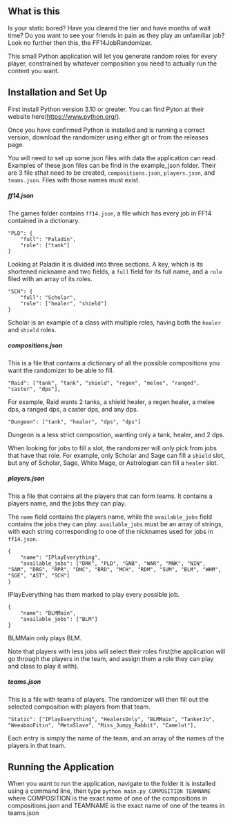 ## What is this

Is your static bored? Have you cleared the tier and have months of wait time? Do you want to see your friends in pain as they play an unfamiliar job? Look no further then this, the FF14JobRandomizer.

This small Python application will let you generate random roles for every player, constrained by whatever composition you need to actually run the content you want. 

## Installation and Set Up

First install Python version 3.10 or greater. You can find Pyton at their website here(https://www.python.org/).

Once you have confirmed Python is installed and is running a correct version, download the randomizer using either git or from the releases page.

You will need to set up some json files with data the application can read. Examples of these json files can be find in the example_json folder. Their are 3 file sthat need to be created, `compositions.json`, `players.json`, and `teams.json`. Files with those names must exist.

##### ff14.json

The games folder contains `ff14.json`, a file which has every job in FF14 contained in a dictionary.

    "PLD": {
        "full": "Paladin",
        "role": ["tank"]
    }

Looking at Paladin it is divided into three sections. A key, which is its shortened nickname and two fields, a `full` field for its full name, and a `role` filed with an array of its roles.

    "SCH": {
        "full": "Scholar",
        "role": ["healer", "shield"]
    }

Scholar is an example of a class with multiple roles, having both the `healer` and `shield` roles.

##### compositions.json

This is a file that contains a dictionary of all the possible compositions you want the randomizer to be able to fill.

    "Raid": ["tank", "tank", "shield", "regen", "melee", "ranged", "caster", "dps"],

For example, Raid wants 2 tanks, a shield healer, a regen healer, a melee dps, a ranged dps, a caster dps, and any dps.

    "Dungeon": ["tank", "healer", "dps", "dps"]

Dungeon is a less strict composition, wanting only a tank, healer, and 2 dps.

When looking for jobs to fill a slot, the randomizer will only pick from jobs that have that role. For example, only Scholar and Sage can fill a `shield` slot, but any of Scholar, Sage, White Mage, or Astrologian can fill a `healer` slot.

##### players.json

This a file that contains all the players that can form teams. It contains a players name, and the jobs they can play.

The `name` field contains the players name, while the `available_jobs` field contains the jobs they can play. `available_jobs` must be an array of strings, with each string corresponding to one of the nicknames used for jobs in `ff14.json`.

    {
        "name": "IPlayEverything",
        "available_jobs": ["DRK", "PLD", "GNB", "WAR", "MNK", "NIN", "SAM", "DRG", "RPR", "DNC", "BRD", "MCH", "RDM", "SUM", "BLM", "WHM", "SGE", "AST", "SCH"]
    }

IPlayEverything has them marked to play every possible job.

    {
        "name": "BLMMain",
        "available_jobs": ["BLM"]
    }

BLMMain only plays BLM.

Note that players with less jobs will select their roles first(the application will go through the players in the team, and assign them a role they can play and class to play it with).

##### teams.json

This is a file with teams of players. The randomizer will then fill out the selected composition with players from that team.

    "Static": ["IPlayEverything", "HealersOnly", "BLMMain", "TankerJo", "WeeabooFitin", "MetaSlave", "Miss_Jumpy_Rabbit", "Camelot"],

Each entry is simply the name of the team, and an array of the names of the players in that team.

## Running the Application

When you want to run the application, navigate to the folder it is installed using a command line, then type `python main.py COMPOSITION TEAMNAME` where COMPOSITION is the exact name of one of the compositions in compositions.json and TEAMNAME is the exact name of one of the teams in teams.json